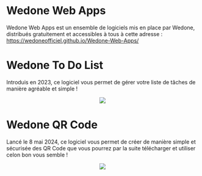 # Wedone Web Apps

Wedone Web Apps est un ensemble de logiciels mis en place par Wedone, distribués gratuitement et accessibles à tous à cette adresse : https://wedoneofficiel.github.io/Wedone-Web-Apps/

# Wedone To Do List

Introduis en 2023, ce logiciel vous permet de gérer votre liste de tâches de manière agréable et simple !
<p align="center">
  <img src="https://wedoneofficiel.github.io/Wedone-Web-Apps/logo-todo.png" />
</p>

# Wedone QR Code

Lancé le 8 mai 2024, ce logiciel vous permet de créer de manière simple et sécurisée des QR Code que vous pourrez par la suite télécharger et utiliser celon bon vous semble !
<p align="center">
  <img src="https://wedoneofficiel.github.io/Wedone-Web-Apps/logo-qr.png" />
</p>
